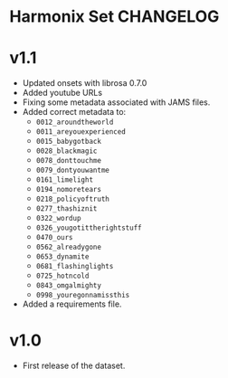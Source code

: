 Harmonix Set CHANGELOG
======================

v1.1
====

- Updated onsets with librosa 0.7.0
- Added youtube URLs
- Fixing some metadata associated with JAMS files.
- Added correct metadata to:
    - `0012_aroundtheworld`
    - `0011_areyouexperienced`
    - `0015_babygotback`
    - `0028_blackmagic`
    - `0078_donttouchme`
    - `0079_dontyouwantme`
    - `0161_limelight`
    - `0194_nomoretears`
    - `0218_policyoftruth`
    - `0277_thashiznit`
    - `0322_wordup`
    - `0326_yougotittherightstuff`
    - `0470_ours`
    - `0562_alreadygone`
    - `0653_dynamite`
    - `0681_flashinglights`
    - `0725_hotncold`
    - `0843_omgalmighty`
    - `0998_youregonnamissthis`
- Added a requirements file.

v1.0
====

- First release of the dataset.
